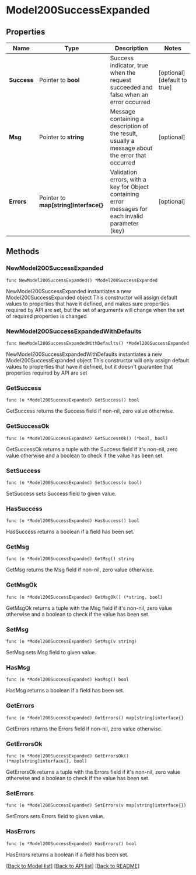 # Model200SuccessExpanded

## Properties

Name | Type | Description | Notes
------------ | ------------- | ------------- | -------------
**Success** | Pointer to **bool** | Success indicator, true when the request succeeded and false when an error occurred | [optional] [default to true]
**Msg** | Pointer to **string** | Message containing a description of the result, usually a message about the error that occurred | [optional] 
**Errors** | Pointer to **map[string]interface{}** | Validation errors, with a key for Object containing error messages for each invalid parameter (key) | [optional] 

## Methods

### NewModel200SuccessExpanded

`func NewModel200SuccessExpanded() *Model200SuccessExpanded`

NewModel200SuccessExpanded instantiates a new Model200SuccessExpanded object
This constructor will assign default values to properties that have it defined,
and makes sure properties required by API are set, but the set of arguments
will change when the set of required properties is changed

### NewModel200SuccessExpandedWithDefaults

`func NewModel200SuccessExpandedWithDefaults() *Model200SuccessExpanded`

NewModel200SuccessExpandedWithDefaults instantiates a new Model200SuccessExpanded object
This constructor will only assign default values to properties that have it defined,
but it doesn't guarantee that properties required by API are set

### GetSuccess

`func (o *Model200SuccessExpanded) GetSuccess() bool`

GetSuccess returns the Success field if non-nil, zero value otherwise.

### GetSuccessOk

`func (o *Model200SuccessExpanded) GetSuccessOk() (*bool, bool)`

GetSuccessOk returns a tuple with the Success field if it's non-nil, zero value otherwise
and a boolean to check if the value has been set.

### SetSuccess

`func (o *Model200SuccessExpanded) SetSuccess(v bool)`

SetSuccess sets Success field to given value.

### HasSuccess

`func (o *Model200SuccessExpanded) HasSuccess() bool`

HasSuccess returns a boolean if a field has been set.

### GetMsg

`func (o *Model200SuccessExpanded) GetMsg() string`

GetMsg returns the Msg field if non-nil, zero value otherwise.

### GetMsgOk

`func (o *Model200SuccessExpanded) GetMsgOk() (*string, bool)`

GetMsgOk returns a tuple with the Msg field if it's non-nil, zero value otherwise
and a boolean to check if the value has been set.

### SetMsg

`func (o *Model200SuccessExpanded) SetMsg(v string)`

SetMsg sets Msg field to given value.

### HasMsg

`func (o *Model200SuccessExpanded) HasMsg() bool`

HasMsg returns a boolean if a field has been set.

### GetErrors

`func (o *Model200SuccessExpanded) GetErrors() map[string]interface{}`

GetErrors returns the Errors field if non-nil, zero value otherwise.

### GetErrorsOk

`func (o *Model200SuccessExpanded) GetErrorsOk() (*map[string]interface{}, bool)`

GetErrorsOk returns a tuple with the Errors field if it's non-nil, zero value otherwise
and a boolean to check if the value has been set.

### SetErrors

`func (o *Model200SuccessExpanded) SetErrors(v map[string]interface{})`

SetErrors sets Errors field to given value.

### HasErrors

`func (o *Model200SuccessExpanded) HasErrors() bool`

HasErrors returns a boolean if a field has been set.


[[Back to Model list]](../README.md#documentation-for-models) [[Back to API list]](../README.md#documentation-for-api-endpoints) [[Back to README]](../README.md)


